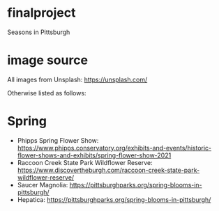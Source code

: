 # finalproject
Seasons in Pittsburgh

# image source
All images from Unsplash: https://unsplash.com/

Otherwise listed as follows:

# Spring
* Phipps Spring Flower Show: https://www.phipps.conservatory.org/exhibits-and-events/historic-flower-shows-and-exhibits/spring-flower-show-2021
* Raccoon Creek State Park Wildflower Reserve: https://www.discovertheburgh.com/raccoon-creek-state-park-wildflower-reserve/
* Saucer Magnolia: https://pittsburghparks.org/spring-blooms-in-pittsburgh/ 
* Hepatica: https://pittsburghparks.org/spring-blooms-in-pittsburgh/
